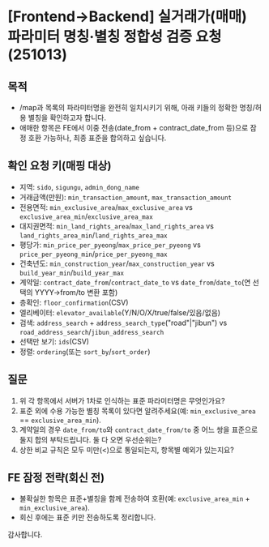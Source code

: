 # [Frontend→Backend] 실거래가(매매) 파라미터 명칭·별칭 정합성 검증 요청 (251013)

## 목적

- /map과 목록의 파라미터명을 완전히 일치시키기 위해, 아래 키들의 정확한 명칭/허용 별칭을 확인하고자 합니다.
- 애매한 항목은 FE에서 이중 전송(date_from + contract_date_from 등)으로 잠정 호환 가능하나, 최종 표준을 합의하고 싶습니다.

## 확인 요청 키(매핑 대상)

- 지역: `sido`, `sigungu`, `admin_dong_name`
- 거래금액(만원): `min_transaction_amount`, `max_transaction_amount`
- 전용면적: `min_exclusive_area`/`max_exclusive_area` vs `exclusive_area_min`/`exclusive_area_max`
- 대지권면적: `min_land_rights_area`/`max_land_rights_area` vs `land_rights_area_min`/`land_rights_area_max`
- 평당가: `min_price_per_pyeong`/`max_price_per_pyeong` vs `price_per_pyeong_min`/`price_per_pyeong_max`
- 건축년도: `min_construction_year`/`max_construction_year` vs `build_year_min`/`build_year_max`
- 계약일: `contract_date_from`/`contract_date_to` vs `date_from`/`date_to`(연 선택의 YYYY→from/to 변환 포함)
- 층확인: `floor_confirmation`(CSV)
- 엘리베이터: `elevator_available`(Y/N/O/X/true/false/있음/없음)
- 검색: `address_search` + `address_search_type`("road"|"jibun") vs `road_address_search`/`jibun_address_search`
- 선택만 보기: `ids`(CSV)
- 정렬: `ordering`(또는 `sort_by`/`sort_order`)

## 질문

1. 위 각 항목에서 서버가 1차로 인식하는 표준 파라미터명은 무엇인가요?
2. 표준 외에 수용 가능한 별칭 목록이 있다면 알려주세요(예: `min_exclusive_area` == `exclusive_area_min`).
3. 계약일의 경우 `date_from/to`와 `contract_date_from/to` 중 어느 쌍을 표준으로 둘지 합의 부탁드립니다. 둘 다 오면 우선순위는?
4. 상한 비교 규칙은 모두 미만(<)으로 통일되는지, 항목별 예외가 있는지요?

## FE 잠정 전략(회신 전)

- 불확실한 항목은 표준+별칭을 함께 전송하여 호환(예: `exclusive_area_min` + `min_exclusive_area`).
- 회신 후에는 표준 키만 전송하도록 정리합니다.

감사합니다.

